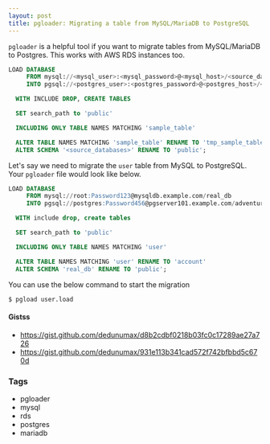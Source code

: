 ```yaml
---
layout: post
title: pgloader: Migrating a table from MySQL/MariaDB to PostgreSQL
---
```


`pgloader` is a helpful tool if you want to migrate tables from MySQL/MariaDB to Postgres. This works with AWS RDS instances too.

```sql
LOAD DATABASE
     FROM mysql://<mysql_user>:<mysql_password>@<mysql_host>/<source_databases>
     INTO pgsql://<postgres_user>:<postgres_password>@<postgres_host>/<target_database>

  WITH INCLUDE DROP, CREATE TABLES

  SET search_path to 'public'

  INCLUDING ONLY TABLE NAMES MATCHING 'sample_table'

  ALTER TABLE NAMES MATCHING 'sample_table' RENAME TO 'tmp_sample_table'
  ALTER SCHEMA '<source_databases>' RENAME TO 'public';
```

Let's say we need to migrate the `user` table from MySQL to PostgreSQL. Your `pgloader` file would look like below.

```sql
LOAD DATABASE
     FROM mysql://root:Password123@mysqldb.example.com/real_db
     INTO pgsql://postgres:Password456@pgserver101.example.com/adventure_db

  WITH include drop, create tables

  SET search_path to 'public'

  INCLUDING ONLY TABLE NAMES MATCHING 'user'

  ALTER TABLE NAMES MATCHING 'user' RENAME TO 'account'
  ALTER SCHEMA 'real_db' RENAME TO 'public';
  ```

You can use the below command to start the migration

```console
$ pgload user.load
```

#### Gistss

- <https://gist.github.com/dedunumax/d8b2cdbf0218b03fc0c17289ae27a726>
- <https://gist.github.com/dedunumax/931e113b341cad572f742bfbbd5c670d>

### Tags

- pgloader
- mysql
- rds
- postgres
- mariadb